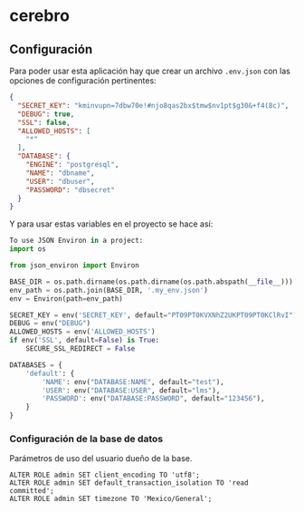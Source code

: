 # cerebro

## Configuración

Para poder usar esta aplicación hay que crear un archivo `.env.json` con las opciones de configuración pertinentes:

```json
{
  "SECRET_KEY": "kminvupn=7dbw70e!#njo8qas2bx$tmw$nv1pt$g30&+f4(8c)",
  "DEBUG": true,
  "SSL": false,
  "ALLOWED_HOSTS": [
    "*"
  ],
  "DATABASE": {
    "ENGINE": "postgresql",
    "NAME": "dbname",
    "USER": "dbuser",
    "PASSWORD": "dbsecret"
  }
}
```

Y para usar estas variables en el proyecto se hace así:

```python
To use JSON Environ in a project:
import os

from json_environ import Environ

BASE_DIR = os.path.dirname(os.path.dirname(os.path.abspath(__file__)))
env_path = os.path.join(BASE_DIR, '.my_env.json')
env = Environ(path=env_path)

SECRET_KEY = env('SECRET_KEY', default="PT09PT0KVXNhZ2UKPT09PT0KClRvI")
DEBUG = env("DEBUG")
ALLOWED_HOSTS = env('ALLOWED_HOSTS')
if env('SSL', default=False) is True:
    SECURE_SSL_REDIRECT = False

DATABASES = {
    'default': {
        'NAME': env("DATABASE:NAME", default="test"),
        'USER': env("DATABASE:USER", default="lms"),
        'PASSWORD': env("DATABASE:PASSWORD", default="123456"),
    }
}
```

### Configuración de la base de datos

Parámetros de uso del usuario dueño de la base.

```
ALTER ROLE admin SET client_encoding TO 'utf8';
ALTER ROLE admin SET default_transaction_isolation TO 'read committed';
ALTER ROLE admin SET timezone TO 'Mexico/General';
```

